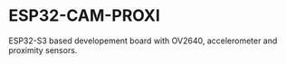 # ESP32-CAM-PROXI
ESP32-S3 based developement board with OV2640, accelerometer and proximity sensors.
